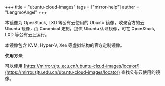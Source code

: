 +++
title = "ubuntu-cloud-images"
tags = ["mirror-help"]
author = "LengmoAngel"
+++

本镜像为 OpenStack, LXD 等公有云使用的 Ubuntu 镜像，收录官方的云 Ubuntu 镜像，由 Canonical 定制，提供 Ubuntu 认证镜像，可在 OpenStack, LXD 等公有云上运行。

本镜像包含 KVM, Hyper-V, Xen 等虚拟结构的官方定制镜像。

**使用方法**

可以使用 [https://mirror.sjtu.edu.cn/ubuntu-cloud-images/locator/](https://mirror.sjtu.edu.cn/ubuntu-cloud-images/locator) 查找公有云使用的镜像。
